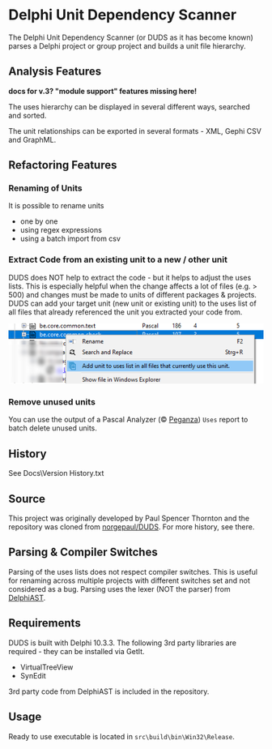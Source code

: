 
# Delphi Unit Dependency Scanner

The Delphi Unit Dependency Scanner (or DUDS as it has become known) parses a Delphi project or group project and builds a unit file hierarchy.

## Analysis Features

**docs for v.3? "module support" features missing here!**

The uses hierarchy can be displayed in several different ways, searched and sorted.

The unit relationships can be exported in several formats - XML, Gephi CSV and GraphML.

## Refactoring Features

### Renaming of Units

It is possible to rename units

- one by one
- using regex expressions
- using a batch import from csv

### Extract Code from an existing unit to a new / other unit

DUDS does NOT help to extract the code - but it helps to adjust the uses lists. This is especially helpful when the change affects a lot of files (e.g. > 500) and changes must be made to units of different packages & projects. DUDS can add your target unit (new unit or existing unit) to the uses list of all files that already referenced the unit you extracted your code from.

![add unit to uses list](/Docs/media/addUnitToUses.png?raw=true)

### Remove unused units

You can use the output of a Pascal Analyzer (© [Peganza](https://www.peganza.com/)) `Uses` report to batch delete unused units.

## History

See Docs\Version History.txt

## Source

This project was originally developed by Paul Spencer Thornton and the repository was cloned from [norgepaul/DUDS](https://github.com/norgepaul/DUDS). For more history, see there.

## Parsing & Compiler Switches

Parsing of the uses lists does not respect compiler switches. This is useful for renaming across multiple projects with different switches set and not considered as a bug.
Parsing uses the lexer (NOT the parser) from [DelphiAST](https://github.com/RomanYankovsky/DelphiAST).

## Requirements

DUDS is built with Delphi 10.3.3. The following 3rd party libraries are required - they can be installed via GetIt.

- VirtualTreeView
- SynEdit

3rd party code from DelphiAST is included in the repository.

## Usage

Ready to use executable is located in `src\build\bin\Win32\Release`.
